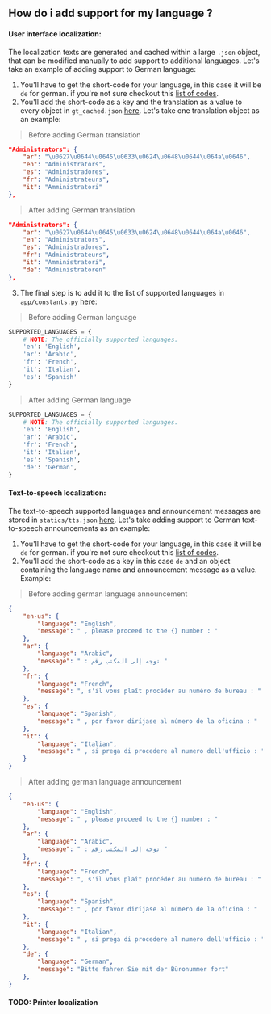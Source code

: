 ## How do i add support for my language ?

#### User interface localization:
The localization texts are generated and cached within a large `.json` object, that can be modified manually
to add support to additional languages. Let's take an example of adding support to German language:

1. You'll have to get the short-code for your language, in this case it will be `de` for german. if you're not sure checkout this [list of codes](https://www.loc.gov/standards/iso639-2/php/code_list.php).
2. You'll add the short-code as a key and the translation as a value to every object in `gt_cached.json` [here](https://github.com/mrf345/FQM/blob/master/gt_cached.json). Let's take one translation object as an example:

> Before adding German translation
```json
"Administrators": {
    "ar": "\u0627\u0644\u0645\u0633\u0624\u0648\u0644\u064a\u0646",
    "en": "Administrators",
    "es": "Administradores",
    "fr": "Administrateurs",
    "it": "Amministratori"
},
```

> After adding German translation
```json
"Administrators": {
    "ar": "\u0627\u0644\u0645\u0633\u0624\u0648\u0644\u064a\u0646",
    "en": "Administrators",
    "es": "Administradores",
    "fr": "Administrateurs",
    "it": "Amministratori",
    "de": "Administratoren"
},
```

3. The final step is to add it to the list of supported languages in `app/constants.py` [here](https://github.com/mrf345/FQM/blob/master/app/constants.py#L4-L11):

> Before adding German language
```python
SUPPORTED_LANGUAGES = {
    # NOTE: The officially supported languages.
    'en': 'English',
    'ar': 'Arabic',
    'fr': 'French',
    'it': 'Italian',
    'es': 'Spanish'
}
```

> After adding German language
```python
SUPPORTED_LANGUAGES = {
    # NOTE: The officially supported languages.
    'en': 'English',
    'ar': 'Arabic',
    'fr': 'French',
    'it': 'Italian',
    'es': 'Spanish',
    'de': 'German',
}
```


#### Text-to-speech localization:
The text-to-speech supported languages and announcement messages are stored in `statics/tts.json` [here](https://github.com/mrf345/FQM/blob/master/static/tts.json).
Let's take adding support to German text-to-speech announcements as an example:

1. You'll have to get the short-code for your language, in this case it will be `de` for german. if you're not sure checkout this [list of codes](https://www.loc.gov/standards/iso639-2/php/code_list.php).
2. You'll add the short-code as a key in this case `de` and an object containing the language name and announcement message as a value. Example:

> Before adding german language announcement
```json
{
    "en-us": {
        "language": "English",
        "message": " , please proceed to the {} number : "
    },
    "ar": {
        "language": "Arabic",
        "message": " : توجه إلى المكتب رقم "
    },
    "fr": {
        "language": "French",
        "message": ", s'il vous plaît procéder au numéro de bureau : "
    },
    "es": {
        "language": "Spanish",
        "message": " , por favor diríjase al número de la oficina : "
    },
    "it": {
        "language": "Italian",
        "message": " , si prega di procedere al numero dell'ufficio : "
    }
}
```

> After adding german language announcement
```json
{
    "en-us": {
        "language": "English",
        "message": " , please proceed to the {} number : "
    },
    "ar": {
        "language": "Arabic",
        "message": " : توجه إلى المكتب رقم "
    },
    "fr": {
        "language": "French",
        "message": ", s'il vous plaît procéder au numéro de bureau : "
    },
    "es": {
        "language": "Spanish",
        "message": " , por favor diríjase al número de la oficina : "
    },
    "it": {
        "language": "Italian",
        "message": " , si prega di procedere al numero dell'ufficio : "
    },
    "de": {
        "language": "German",
        "message": "Bitte fahren Sie mit der Büronummer fort"
    },
}
```


#### TODO: Printer localization

